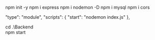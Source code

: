 npm init -y
npm i express
npm i nodemon -D
npm i mysql
npm i cors

"type": "module",
"scripts": {
    "start": "nodemon index.js"
},

cd .\Backend\
npm start 